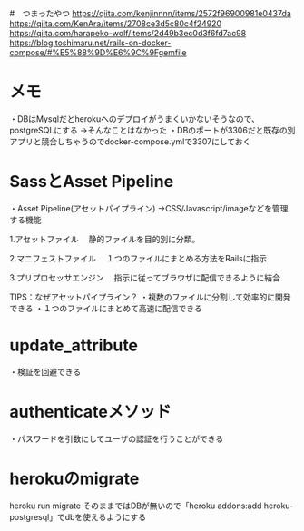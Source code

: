 #　つまったやつ
https://qiita.com/kenjinnnn/items/2572f96900981e0437da
https://qiita.com/KenAra/items/2708ce3d5c80c4f24920
https://qiita.com/harapeko-wolf/items/2d49b3ec0d3f6fd7ac98
https://blog.toshimaru.net/rails-on-docker-compose/#%E5%88%9D%E6%9C%9Fgemfile

# メモ
・DBはMysqlだとherokuへのデプロイがうまくいかないそうなので、postgreSQLにする
→そんなことはなかった
・DBのポートが3306だと既存の別アプリと競合しちゃうのでdocker-compose.ymlで3307にしておく

# SassとAsset Pipeline
・Asset Pipeline(アセットパイプライン)
→CSS/Javascript/imageなどを管理する機能

1.アセットファイル
　静的ファイルを目的別に分類。

2.マニフェストファイル
　１つのファイルにまとめる方法をRailsに指示

3.プリプロセッサエンジン
　指示に従ってブラウザに配信できるように結合

TIPS：なぜアセットパイプライン？
・複数のファイルに分割して効率的に開発できる
・１つのファイルにまとめて高速に配信できる

# update_attribute
・検証を回避できる

# authenticateメソッド
・パスワードを引数にしてユーザの認証を行うことができる

# herokuのmigrate
heroku run migrate
そのままではDBが無いので「heroku addons:add heroku-postgresql」でdbを使えるようにする
